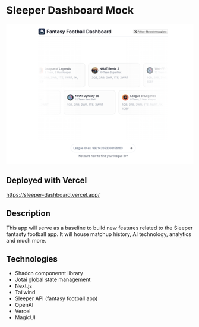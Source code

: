 # Sleeper Dashboard Mock

![alt text](image.png)

## Deployed with Vercel

https://sleeper-dashboard.vercel.app/

## Description

This app will serve as a baseline to build new features related to the Sleeper fantasty football app. It will house matchup history, AI technology, analytics and much more.

## Technologies

- Shadcn componennt library
- Jotai global state management
- Next.js
- Tailwind
- Sleeper API (fantasy football app)
- OpenAI
- Vercel
- MagicUI
